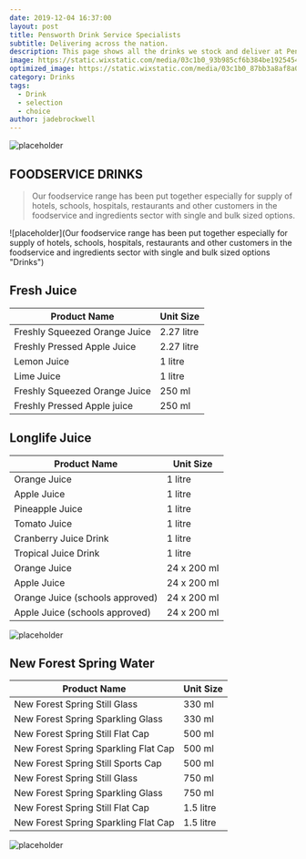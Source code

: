 ```yaml
---
date: 2019-12-04 16:37:00
layout: post
title: Pensworth Drink Service Specialists
subtitle: Delivering across the nation.
description: This page shows all the drinks we stock and deliver at Pensworth to your doorstep.
image: https://static.wixstatic.com/media/03c1b0_93b985cf6b384be1925454303c032987~mv2.jpg/v1/fill/w_1189,h_300,al_c,q_80,usm_0.66_1.00_0.01/03c1b0_93b985cf6b384be1925454303c032987~mv2.webp
optimized_image: https://static.wixstatic.com/media/03c1b0_87bb3a8af8a049399c65030d86472e75~mv2.jpg/v1/fill/w_484,h_211,al_c,q_80,usm_0.66_1.00_0.01/03c1b0_87bb3a8af8a049399c65030d86472e75~mv2.webp
category: Drinks
tags:
  - Drink
  - selection
  - choice
author: jadebrockwell
---
```


![placeholder](https://static.wixstatic.com/media/03c1b0_8f9e1df7f0d7476499603b7cca698034~mv2.png/v1/fill/w_283,h_78,al_c,q_80,usm_0.66_1.00_0.01/Pensworth%20New%20Logo.webp "Pensworth")

## FOODSERVICE DRINKS

> Our foodservice range has been put together especially for supply of hotels, schools, hospitals, restaurants and other customers in the foodservice and ingredients sector with single and bulk sized options.

![placeholder](Our foodservice range has been put together especially for supply of hotels, schools, hospitals, restaurants and other customers in the foodservice and ingredients sector with single and bulk sized options "Drinks")

## Fresh Juice

<table>
  <thead>
    <tr>
      <th> Product Name</th>
      <th>Unit Size</th>
    </tr>
  </thead>
  <tbody>
    <tr>
      <td>Freshly Squeezed Orange Juice</td>
      <td>2.27 litre</td>
    </tr>
    <tr>
      <td>Freshly Pressed Apple Juice</td>
      <td>2.27 litre</td>
    </tr>
    <tr>
      <td>Lemon Juice</td>
      <td>1 litre</td>
    </tr>
     <tr>
      <td>Lime Juice</td>
      <td>1 litre</td>
    </tr>
      <tr>
      <td>Freshly Squeezed Orange Juice</td>
      <td>250 ml</td>
    </tr>
      <tr>
      <td>Freshly Pressed Apple juice</td>
      <td>250 ml</td>
    </tr>
  </tbody>
</table>

## Longlife Juice

<table>
  <thead>
    <tr>
      <th> Product Name</th>
      <th>Unit Size</th>
    </tr>
  </thead>
  <tbody>
    <tr>
      <td>Orange Juice</td>
      <td>1 litre</td>
    </tr>
    <tr>
      <td>Apple Juice</td>
      <td>1 litre</td>
    </tr>
    <tr>
      <td>Pineapple Juice</td>
      <td>1 litre</td>
    </tr>
    <tr>
      <td>Tomato Juice</td>
      <td>1 litre</td>
    </tr>
    <tr>
      <td>Cranberry Juice Drink</td>
      <td>1 litre</td>
    </tr>
    <tr>
      <td>Tropical Juice Drink</td>
      <td>1 litre</td>
    </tr>
      <tr>
      <td>Orange Juice</td>
      <td>24 x 200 ml</td>
    </tr>
      <tr>
      <td>Apple Juice</td>
      <td>24 x 200 ml</td>
    </tr>
      <tr>
      <td>Orange Juice (schools approved)</td>
      <td>24 x 200 ml</td>
    </tr>
        <tr>
      <td>Apple Juice (schools approved)</td>
      <td>24 x 200 ml</td>
    </tr>
  </tbody>
</table>

![placeholder](https://static.wixstatic.com/media/03c1b0_87bb3a8af8a049399c65030d86472e75~mv2.jpg/v1/fill/w_484,h_211,al_c,q_80,usm_0.66_1.00_0.01/03c1b0_87bb3a8af8a049399c65030d86472e75~mv2.webp "Water")

## New Forest Spring Water

<table>
  <thead>
    <tr>
      <th> Product Name</th>
      <th>Unit Size</th>
    </tr>
  </thead>
  <tbody>
    <tr>
      <td>New Forest Spring Still Glass</td>
      <td>330 ml</td>
    </tr>
    <tr>
      <td>New Forest Spring Sparkling Glass</td>
      <td>330 ml</td>
    </tr>
    <tr>
      <td>New Forest Spring Still Flat Cap</td>
      <td>500 ml</td>
    </tr>
    <tr>
      <td>New Forest Spring Sparkling Flat Cap</td>
      <td>500 ml</td>
    </tr>
    <tr>
      <td>New Forest Spring Still Sports Cap</td>
      <td>500 ml</td>
    </tr>
    <tr>
      <td>New Forest Spring Still Glass</td>
      <td>750 ml</td>
    </tr>
        <tr>
      <td>New Forest Spring Sparkling Glass</td>
      <td>750 ml</td>
    </tr>
        <tr>
      <td>New Forest Spring Still Flat Cap</td>
      <td>1.5 litre</td>
    </tr>
        <tr>
      <td>New Forest Spring Sparkling Flat Cap</td>
      <td>1.5 litre</td>
    </tr>
  </tbody>
</table>

![placeholder](https://static.wixstatic.com/media/03c1b0_3ad3951186f849e4b0b1734f5c1edd74~mv2_d_2792_1250_s_2.jpg/v1/fill/w_476,h_211,al_c,q_80,usm_0.66_1.00_0.01/03c1b0_3ad3951186f849e4b0b1734f5c1edd74~mv2_d_2792_1250_s_2.webp "Juice")
